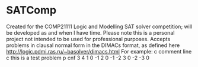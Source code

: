 # SATComp
Created for the COMP21111 Logic and Modelling SAT solver competition; will be developed as and when I have time. Please note this is a personal project not intended to be used for professional purposes.
Accepts problems in clausal normal form in the DIMACs format, as defined here http://logic.pdmi.ras.ru/~basolver/dimacs.html
For example:
c comment line
c this is a test problem
p cnf 3 4
1 0
-1 2 0
-1 -2 3 0
-2 -3 0


